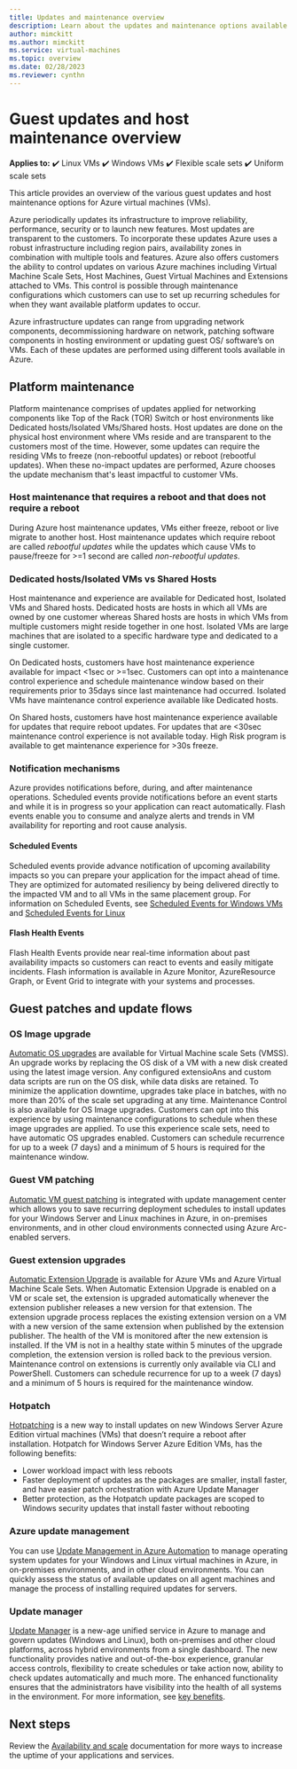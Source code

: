 ```yaml
---
title: Updates and maintenance overview
description: Learn about the updates and maintenance options available with virtual machines in Azure
author: mimckitt
ms.author: mimckitt
ms.service: virtual-machines
ms.topic: overview
ms.date: 02/28/2023
ms.reviewer: cynthn
---
```


# Guest updates and host maintenance overview

**Applies to:** :heavy_check_mark: Linux VMs :heavy_check_mark: Windows VMs :heavy_check_mark: Flexible scale sets :heavy_check_mark: Uniform scale sets

This article provides an overview of the various guest updates and host maintenance options for Azure virtual machines (VMs).

Azure periodically updates its infrastructure to improve reliability, performance, security or to launch new features. Most updates are transparent to the customers. To incorporate these updates Azure uses a robust infrastructure including region pairs, availability zones in combination with multiple tools and features. Azure also offers customers the ability to control updates on various Azure machines including Virtual Machine Scale Sets, Host Machines, Guest Virtual Machines and Extensions attached to VMs. This control is possible through maintenance configurations which customers can use to set up recurring schedules for when they want available platform updates to occur.

Azure infrastructure updates can range from upgrading network components, decommissioning hardware on network, patching software components in hosting environment or updating guest OS/ software’s on VMs. Each of these updates are performed using different tools available in Azure.

## Platform maintenance
Platform maintenance comprises of updates applied for networking components like Top of the Rack (TOR) Switch or host environments like Dedicated hosts/Isolated VMs/Shared hosts. Host updates are done on the physical host environment where VMs reside and are transparent to the customers most of the time. However, some updates can require the residing VMs to freeze (non-rebootful updates)  or reboot (rebootful updates). When these no-impact updates are performed, Azure chooses the update mechanism that's least impactful to customer VMs.

### Host maintenance that requires a reboot and that does not require a reboot  
   
   During Azure host maintenance updates, VMs either freeze, reboot or live migrate to another host. Host maintenance updates which require reboot are called *rebootful updates* while the updates which cause VMs to pause/freeze for >=1 second are called *non-rebootful updates*.

### Dedicated hosts/Isolated VMs vs Shared Hosts  
   
   Host maintenance and experience are available for Dedicated host, Isolated VMs and Shared hosts. Dedicated hosts are hosts in which all VMs are owned by one customer whereas Shared hosts are hosts in which VMs from multiple customers might reside together in one host. Isolated VMs are large machines that are isolated to a specific hardware type and dedicated to a single customer.  

   On Dedicated hosts, customers have host maintenance experience available for impact <1sec or >=1sec. Customers can opt into a maintenance control experience and schedule maintenance window based on their requirements prior to 35days since last maintenance had occurred. Isolated VMs have maintenance control experience available like Dedicated hosts.  

   On Shared hosts, customers have host maintenance experience available for updates that require reboot updates. For updates that are <30sec maintenance control experience is not available today. High Risk program is available to get maintenance experience for >30s freeze.

### Notification mechanisms  
   
   Azure provides notifications before, during, and after maintenance operations. Scheduled events provide notifications before an event starts and while it is in progress so your application can react automatically. Flash events enable you to consume and analyze alerts and trends in VM availability for reporting and root cause analysis.  
   
   #### Scheduled Events  
      
   Scheduled events provide advance notification of upcoming availability impacts so you can prepare your application for the impact ahead of time. They are optimized for automated resiliency by being delivered directly to the impacted VM and to all VMs in the same placement group. For information on Scheduled Events, see [Scheduled Events for Windows VMs](./windows/scheduled-events.md) and [Scheduled Events for Linux](./linux/scheduled-events.md)
      
   #### Flash Health Events  
      
   Flash Health Events provide near real-time information about past availability impacts so customers can react to events and easily mitigate incidents. Flash information is available in Azure Monitor, AzureResource Graph, or Event Grid to integrate with your systems and processes.

## Guest patches and update flows 

### OS Image upgrade  
     
   [Automatic OS upgrades](../virtual-machine-scale-sets/virtual-machine-scale-sets-automatic-upgrade.md?context=/azure/virtual-machines/context/context) are available for Virtual Machine scale Sets (VMSS). An upgrade works by replacing the OS disk of a VM with a new disk created using the latest image version. Any configured extensioAns and custom data scripts are run on the OS disk, while data disks are retained. To minimize the application downtime, upgrades take place in batches, with no more than 20% of the scale set upgrading at any time.
     Maintenance Control is also available for OS Image upgrades. Customers can opt into this experience by using maintenance configurations to schedule when these image upgrades are applied. To use this experience scale sets, need to have automatic OS upgrades enabled. Customers can schedule recurrence for up to a week (7 days) and a minimum of 5 hours is required for the maintenance window.

### Guest VM patching
   
   [Automatic VM guest patching](automatic-vm-guest-patching.md) is integrated with update management center which allows you to save recurring deployment schedules to install updates for your Windows Server and Linux machines in Azure, in on-premises environments, and in other cloud environments connected using Azure Arc-enabled servers.

### Guest extension upgrades
   [Automatic Extension Upgrade](automatic-extension-upgrade.md) is available for Azure VMs and Azure Virtual Machine Scale Sets. When Automatic Extension Upgrade is enabled on a VM or scale set, the extension is upgraded automatically whenever the extension publisher releases a new version for that extension. The extension upgrade process replaces the existing extension version on a VM with a new version of the same extension when published by the extension publisher. The health of the VM is monitored after the new extension is installed. If the VM is not in a healthy state within 5 minutes of the upgrade completion, the extension version is rolled back to the previous version.
Maintenance control on extensions is currently only available via CLI and PowerShell. Customers can schedule recurrence for up to a week (7 days) and a minimum of 5 hours is required for the maintenance window.

### Hotpatch  

[Hotpatching](../automanage/automanage-hotpatch.md?context=/azure/virtual-machines/context/context) is a new way to install updates on new Windows Server Azure Edition virtual machines (VMs) that doesn’t require a reboot after installation. Hotpatch for Windows Server Azure Edition VMs, has the following benefits:

- Lower workload impact with less reboots
- Faster deployment of updates as the packages are smaller, install faster, and have easier patch orchestration with Azure Update Manager
- Better protection, as the Hotpatch update packages are scoped to Windows security updates that install faster without rebooting

### Azure update management  

You can use [Update Management in Azure Automation](../automation/update-management/overview.md?context=/azure/virtual-machines/context/context) to manage operating system updates for your Windows and Linux virtual machines in Azure, in on-premises environments, and in other cloud environments. You can quickly assess the status of available updates on all agent machines and manage the process of installing required updates for servers.

### Update manager  

[Update Manager](../update-center/overview.md) is a new-age unified service in Azure to manage and govern updates (Windows and Linux), both on-premises and other cloud platforms, across hybrid environments from a single dashboard. The new functionality provides native and out-of-the-box experience, granular access controls, flexibility to create schedules or take action now, ability to check updates automatically and much more. The enhanced functionality ensures that the administrators have visibility into the health of all systems in the environment. For more information, see [key benefits](../update-center/overview.md#key-benefits).

## Next steps

Review the [Availability and scale](availability.md) documentation for more ways to increase the uptime of your applications and services.
